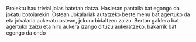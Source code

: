 Proiektu hau trivial jolas batetan datza. Hasieran pantaila bat egongo da jokatu botoiarekin. Ostean Jokalariak autatzeko beste menu bat agertuko da eta jokalaria aukeratu ostean, jokura bidaltzen zaizu. Bertan galdera bat agertuko zaizu eta hiru aukera izango dituzu aukeratzeko, bakarrik bat egongo da ondo
